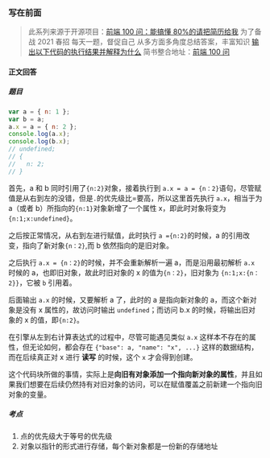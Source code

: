 ### 写在前面

> 此系列来源于开源项目：[前端 100 问：能搞懂 80%的请把简历给我](https://github.com/yygmind/blog/issues/43)
> 为了备战 2021 春招
> 每天一题，督促自己
> 从多方面多角度总结答案，丰富知识
> [输出以下代码的执行结果并解释为什么](https://github.com/Advanced-Frontend/Daily-Interview-Question/issues/93)
> 简书整合地址：[前端 100 问](https://www.jianshu.com/c/70e2e00df1b0)

#### 正文回答

##### 题目

```js
var a = { n: 1 };
var b = a;
a.x = a = { n: 2 };
console.log(a.x);
console.log(b.x);
// undefined;
// {
//   n: 2;
// }
```

首先，a 和 b 同时引用了`{n:2}`对象，接着执行到 `a.x = a = {n：2}`语句，尽管赋值是从右到左的没错，但是`.`的优先级比=要高，所以这里首先执行 `a.x`，相当于为 a（或者 b）所指向的`{n:1}`对象新增了一个属性 x，即此时对象将变为`{n:1;x:undefined}`。

之后按正常情况，从右到左进行赋值，此时执行 `a ={n:2}`的时候，a 的引用改变，指向了新对象`{n：2}`,而 b 依然指向的是旧对象。

之后执行 `a.x = {n：2}`的时候，并不会重新解析一遍 a，而是沿用最初解析 `a.x` 时候的 a，也即旧对象，故此时旧对象的 x 的值为`{n：2}`，旧对象为 `{n:1;x:{n：2}}`，它被 `b` 引用着。

后面输出 `a.x` 的时候，又要解析 a 了，此时的 a 是指向新对象的 a，而这个新对象是没有 x 属性的，故访问时输出 `undefined`；而访问 b.x 的时候，将输出旧对象的 x 的值，即`{n:2}`。

在引擎从左到右计算表达式的过程中，尽管可能遇见类似 `a.x` 这样本不存在的属性，但无论如何，都会存在 `{"base": a, "name": "x", ...}` 这样的数据结构，而在后续真正对 x 进行 **读写** 的时候，这个 `x` 才会得到创建。

这个代码块所做的事情，实际上是**向旧有对象添加一个指向新对象的属性**，并且如果我们想要在后续仍然持有对旧对象的访问，可以在赋值覆盖之前新建一个指向旧对象的变量。

##### 考点

1. 点的优先级大于等号的优先级
2. 对象以指针的形式进行存储，每个新对象都是一份新的存储地址
